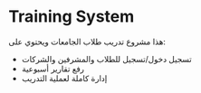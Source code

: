 # Training System

هذا مشروع تدريب طلاب الجامعات ويحتوي على:
- تسجيل دخول/تسجيل للطلاب والمشرفين والشركات
- رفع تقارير أسبوعية
- إدارة كاملة لعملية التدريب
